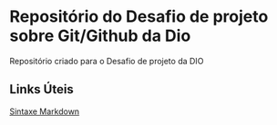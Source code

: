 # Repositório do Desafio de projeto sobre Git/Github da Dio
Repositório criado para o Desafio de projeto da DIO

## Links Úteis
[Sintaxe Markdown](https://www.markdownguide.org/basic-syntax/)
